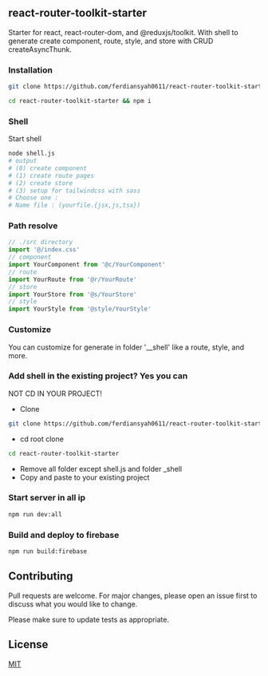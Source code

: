 ## react-router-toolkit-starter
Starter for react, react-router-dom, and @reduxjs/toolkit. With shell to generate create component, route, style, and store with CRUD createAsyncThunk.
### Installation
```bash
git clone https://github.com/ferdiansyah0611/react-router-toolkit-starter.git
```
```bash
cd react-router-toolkit-starter && npm i
```
### Shell
Start shell
```bash
node shell.js
# output
# (0) create component
# (1) create route pages
# (2) create store
# (3) setup for tailwindcss with sass
# Choose one : 
# Name file : (yourfile.{jsx,js,tsx})
```
### Path resolve
```javascript
// ./src directory
import '@/index.css'
// component
import YourComponent from '@c/YourComponent'
// route
import YourRoute from '@r/YourRoute'
// store
import YourStore from '@s/YourStore'
// style
import YourStyle from '@style/YourStyle'

```
### Customize
You can customize for generate in folder '__shell' like a route, style, and more.
### Add shell in the existing project? Yes you can
NOT CD IN YOUR PROJECT!
- Clone
```bash
git clone https://github.com/ferdiansyah0611/react-router-toolkit-starter.git
```
- cd root clone
```bash
cd react-router-toolkit-starter
```
 - Remove all folder except shell.js and folder _shell
- Copy and paste to your existing project
### Start server in all ip
```bash
npm run dev:all
```
### Build and deploy to firebase
```bash
npm run build:firebase
```
## Contributing
Pull requests are welcome. For major changes, please open an issue first to discuss what you would like to change.

Please make sure to update tests as appropriate.

## License
[MIT](https://choosealicense.com/licenses/mit/)
